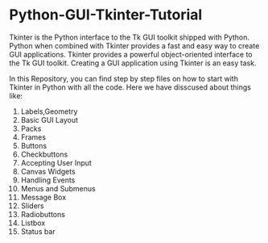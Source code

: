 # Python-GUI-Tkinter-Tutorial

Tkinter is the Python interface to the Tk GUI toolkit shipped with Python.
Python when combined with Tkinter provides a fast and easy way to create GUI applications. Tkinter provides a powerful object-oriented interface to the Tk GUI toolkit.
Creating a GUI application using Tkinter is an easy task.

In this Repository, you can find step by step files on how to start with Tkinter in Python with all the code.
Here we have disscused about things like:
1. Labels,Geometry
2. Basic GUI Layout
3. Packs
4. Frames
5. Buttons
6. Checkbuttons
7. Accepting User Input
8. Canvas Widgets
9. Handling Events
10. Menus and Submenus
11. Message Box
12. Sliders
13. Radiobuttons
14. Listbox
15. Status bar

